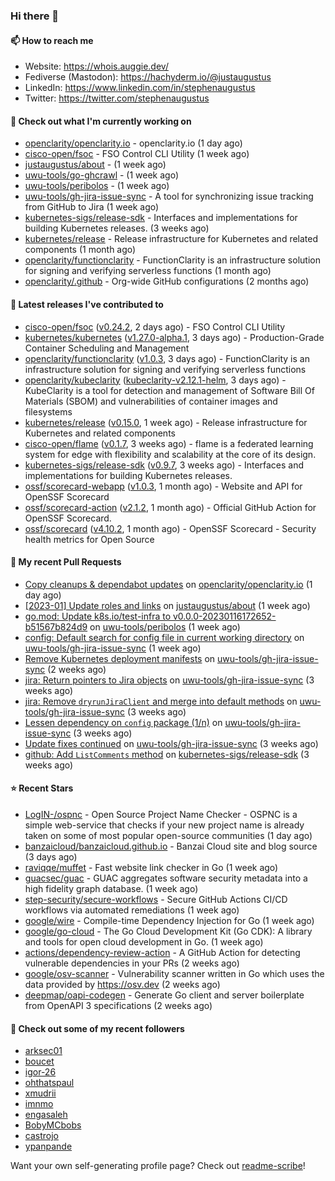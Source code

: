 ### Hi there 👋

#### 📫 How to reach me

- Website: https://whois.auggie.dev/
- Fediverse (Mastodon): https://hachyderm.io/@justaugustus
- LinkedIn: https://www.linkedin.com/in/stephenaugustus
- Twitter: https://twitter.com/stephenaugustus

#### 👷 Check out what I'm currently working on

- [openclarity/openclarity.io](https://github.com/openclarity/openclarity.io) - openclarity.io (1 day ago)
- [cisco-open/fsoc](https://github.com/cisco-open/fsoc) - FSO Control CLI Utility (1 week ago)
- [justaugustus/about](https://github.com/justaugustus/about) -  (1 week ago)
- [uwu-tools/go-ghcrawl](https://github.com/uwu-tools/go-ghcrawl) -  (1 week ago)
- [uwu-tools/peribolos](https://github.com/uwu-tools/peribolos) -  (1 week ago)
- [uwu-tools/gh-jira-issue-sync](https://github.com/uwu-tools/gh-jira-issue-sync) - A tool for synchronizing issue tracking from GitHub to Jira (1 week ago)
- [kubernetes-sigs/release-sdk](https://github.com/kubernetes-sigs/release-sdk) - Interfaces and implementations for building Kubernetes releases. (3 weeks ago)
- [kubernetes/release](https://github.com/kubernetes/release) - Release infrastructure for Kubernetes and related components (1 month ago)
- [openclarity/functionclarity](https://github.com/openclarity/functionclarity) - FunctionClarity is an infrastructure solution for signing and verifying serverless functions (1 month ago)
- [openclarity/.github](https://github.com/openclarity/.github) - Org-wide GitHub configurations (2 months ago)

#### 🔭 Latest releases I've contributed to

- [cisco-open/fsoc](https://github.com/cisco-open/fsoc) ([v0.24.2](https://github.com/cisco-open/fsoc/releases/tag/v0.24.2), 2 days ago) - FSO Control CLI Utility
- [kubernetes/kubernetes](https://github.com/kubernetes/kubernetes) ([v1.27.0-alpha.1](https://github.com/kubernetes/kubernetes/releases/tag/v1.27.0-alpha.1), 3 days ago) - Production-Grade Container Scheduling and Management
- [openclarity/functionclarity](https://github.com/openclarity/functionclarity) ([v1.0.3](https://github.com/openclarity/functionclarity/releases/tag/v1.0.3), 3 days ago) - FunctionClarity is an infrastructure solution for signing and verifying serverless functions
- [openclarity/kubeclarity](https://github.com/openclarity/kubeclarity) ([kubeclarity-v2.12.1-helm](https://github.com/openclarity/kubeclarity/releases/tag/kubeclarity-v2.12.1-helm), 3 days ago) - KubeClarity is a tool for detection and management of Software Bill Of Materials (SBOM) and vulnerabilities of container images and filesystems
- [kubernetes/release](https://github.com/kubernetes/release) ([v0.15.0](https://github.com/kubernetes/release/releases/tag/v0.15.0), 1 week ago) - Release infrastructure for Kubernetes and related components
- [cisco-open/flame](https://github.com/cisco-open/flame) ([v0.1.7](https://github.com/cisco-open/flame/releases/tag/v0.1.7), 3 weeks ago) - flame is a federated learning system for edge with flexibility and scalability at the core of its design.
- [kubernetes-sigs/release-sdk](https://github.com/kubernetes-sigs/release-sdk) ([v0.9.7](https://github.com/kubernetes-sigs/release-sdk/releases/tag/v0.9.7), 3 weeks ago) - Interfaces and implementations for building Kubernetes releases.
- [ossf/scorecard-webapp](https://github.com/ossf/scorecard-webapp) ([v1.0.3](https://github.com/ossf/scorecard-webapp/releases/tag/v1.0.3), 1 month ago) - Website and API for OpenSSF Scorecard
- [ossf/scorecard-action](https://github.com/ossf/scorecard-action) ([v2.1.2](https://github.com/ossf/scorecard-action/releases/tag/v2.1.2), 1 month ago) - Official GitHub Action for OpenSSF Scorecard.
- [ossf/scorecard](https://github.com/ossf/scorecard) ([v4.10.2](https://github.com/ossf/scorecard/releases/tag/v4.10.2), 1 month ago) - OpenSSF Scorecard - Security health metrics for Open Source

#### 🔨 My recent Pull Requests

- [Copy cleanups &amp; dependabot updates](https://github.com/openclarity/openclarity.io/pull/88) on [openclarity/openclarity.io](https://github.com/openclarity/openclarity.io) (1 day ago)
- [[2023-01] Update roles and links](https://github.com/justaugustus/about/pull/9) on [justaugustus/about](https://github.com/justaugustus/about) (1 week ago)
- [go.mod: Update k8s.io/test-infra to v0.0.0-20230116172652-b51567b824d9](https://github.com/uwu-tools/peribolos/pull/155) on [uwu-tools/peribolos](https://github.com/uwu-tools/peribolos) (1 week ago)
- [config: Default search for config file in current working directory](https://github.com/uwu-tools/gh-jira-issue-sync/pull/75) on [uwu-tools/gh-jira-issue-sync](https://github.com/uwu-tools/gh-jira-issue-sync) (1 week ago)
- [Remove Kubernetes deployment manifests](https://github.com/uwu-tools/gh-jira-issue-sync/pull/72) on [uwu-tools/gh-jira-issue-sync](https://github.com/uwu-tools/gh-jira-issue-sync) (2 weeks ago)
- [jira: Return pointers to Jira objects](https://github.com/uwu-tools/gh-jira-issue-sync/pull/65) on [uwu-tools/gh-jira-issue-sync](https://github.com/uwu-tools/gh-jira-issue-sync) (3 weeks ago)
- [jira: Remove `dryrunJiraClient` and merge into default methods](https://github.com/uwu-tools/gh-jira-issue-sync/pull/64) on [uwu-tools/gh-jira-issue-sync](https://github.com/uwu-tools/gh-jira-issue-sync) (3 weeks ago)
- [Lessen dependency on `config` package (1/n)](https://github.com/uwu-tools/gh-jira-issue-sync/pull/63) on [uwu-tools/gh-jira-issue-sync](https://github.com/uwu-tools/gh-jira-issue-sync) (3 weeks ago)
- [Update fixes continued](https://github.com/uwu-tools/gh-jira-issue-sync/pull/60) on [uwu-tools/gh-jira-issue-sync](https://github.com/uwu-tools/gh-jira-issue-sync) (3 weeks ago)
- [github: Add `ListComments` method](https://github.com/kubernetes-sigs/release-sdk/pull/148) on [kubernetes-sigs/release-sdk](https://github.com/kubernetes-sigs/release-sdk) (3 weeks ago)

#### ⭐ Recent Stars

- [LogIN-/ospnc](https://github.com/LogIN-/ospnc) - Open Source Project Name Checker - OSPNC is a simple web-service that checks if your new project name is already taken on some of most popular open-source communities (1 day ago)
- [banzaicloud/banzaicloud.github.io](https://github.com/banzaicloud/banzaicloud.github.io) - Banzai Cloud site and blog source  (3 days ago)
- [raviqqe/muffet](https://github.com/raviqqe/muffet) - Fast website link checker in Go (1 week ago)
- [guacsec/guac](https://github.com/guacsec/guac) - GUAC aggregates software security metadata into a high fidelity graph database. (1 week ago)
- [step-security/secure-workflows](https://github.com/step-security/secure-workflows) - Secure GitHub Actions CI/CD workflows via automated remediations (1 week ago)
- [google/wire](https://github.com/google/wire) - Compile-time Dependency Injection for Go (1 week ago)
- [google/go-cloud](https://github.com/google/go-cloud) - The Go Cloud Development Kit (Go CDK): A library and tools for open cloud development in Go. (1 week ago)
- [actions/dependency-review-action](https://github.com/actions/dependency-review-action) - A GitHub Action for detecting vulnerable dependencies in your PRs (2 weeks ago)
- [google/osv-scanner](https://github.com/google/osv-scanner) - Vulnerability scanner written in Go which uses the data provided by https://osv.dev (2 weeks ago)
- [deepmap/oapi-codegen](https://github.com/deepmap/oapi-codegen) - Generate Go client and server boilerplate from OpenAPI 3 specifications (2 weeks ago)

#### 👯 Check out some of my recent followers

- [arksec01](https://github.com/arksec01)
- [boucet](https://github.com/boucet)
- [igor-26](https://github.com/igor-26)
- [ohthatspaul](https://github.com/ohthatspaul)
- [xmudrii](https://github.com/xmudrii)
- [imnmo](https://github.com/imnmo)
- [engasaleh](https://github.com/engasaleh)
- [BobyMCbobs](https://github.com/BobyMCbobs)
- [castrojo](https://github.com/castrojo)
- [ypanpande](https://github.com/ypanpande)

Want your own self-generating profile page? Check out [readme-scribe](https://github.com/muesli/readme-scribe)!
